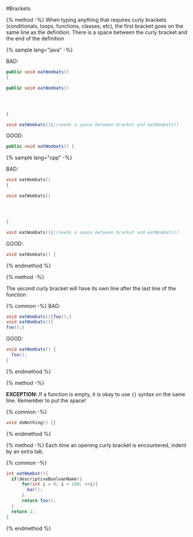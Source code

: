 #Brackets

{% method -%}
When typing anything that requires curly brackets (conditionals, loops, functions, classes, etc), the first bracket goes on the same line as the definition. There is a space between the curly bracket and the end of the definition

{% sample lang="java" -%}

BAD:
```java
public void eatWombats()
{

public void eatWombats()




{

void eatWombats(){//needs a space between bracket and eatWombats()
```
GOOD:
```java
public void eatWombats() {
```

{% sample lang="cpp" -%}

BAD:
```cpp
void eatWombats()
{

void eatWombats()




{

void eatWombats(){//needs a space between bracket and eatWombats()
```
GOOD:
```cpp
void eatWombats() {
```
{% endmethod %}

{% method -%}

The second curly bracket will have its own line after the last line of the function

{% common -%}
BAD:
```java
void eatWombats(){foo();}
void eatWombats(){
foo();}
```
GOOD:
```java
void eatWombats() {
  foo();
}
```

{% endmethod %}

{% method -%}

**EXCEPTION:** If a function is empty, it is okay to use `{}` syntax on the same line. Remember to put the space!

{% common -%}
```cpp
void doNothing() {}
```
{% endmethod %}

{% method -%}
Each time an opening curly bracket is encountered, indent by an extra tab.

{% common -%}
```java
int eatWombat(){
  if(descriptiveBooleanName){
      for(int i = 0; i < 100; ++i){
        bar();
      }
      return foo();
  }
  return 1;
}
```

{% endmethod %}